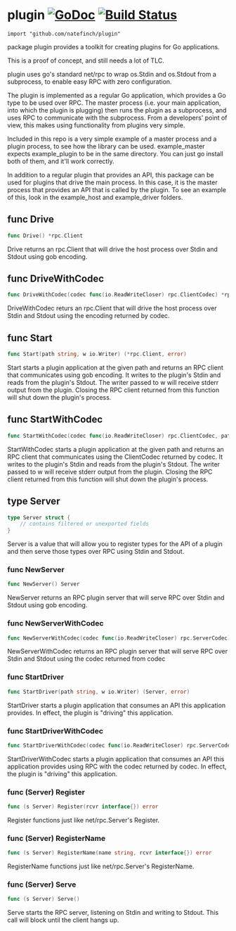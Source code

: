 # plugin [![GoDoc](https://godoc.org/github.com/natefinch/plugin?status.png)](https://godoc.org/github.com/natefinch/plugin) [![Build Status](https://drone.io/github.com/natefinch/plugin/status.png)](https://drone.io/github.com/natefinch/plugin/latest)

    import "github.com/natefinch/plugin"

package plugin provides a toolkit for creating plugins for Go applications.

This is a proof of concept, and still needs a lot of TLC.

plugin uses go's standard net/rpc to wrap os.Stdin and os.Stdout from a
subprocess, to enable easy RPC with zero configuration.

The plugin is implemented as a regular Go application, which provides a Go type
to be used over RPC.  The master process (i.e. your main application, into which
the plugin is plugging) then runs the plugin as a subprocess, and uses RPC to
communicate with the subprocess.  From a developers' point of view, this makes
using functionality from plugins very simple.

Included in this repo is a very simple example of a master process and a plugin
process, to see how the library can be used.  example_master expects
example_plugin to be in the same directory.  You can just go install both of
them, and it'll work correctly.

In addition to a regular plugin that provides an API, this package can be
used for plugins that drive the main process.  In this case, it is the master
process that provides an API that is called by the plugin. To see an example
of this, look in the example_host and example_driver folders.


## func Drive
``` go
func Drive() *rpc.Client
```
Drive returns an rpc.Client that will drive the host process over Stdin and
Stdout using gob encoding.


## func DriveWithCodec
``` go
func DriveWithCodec(codec func(io.ReadWriteCloser) rpc.ClientCodec) *rpc.Client
```
DriveWithCodec returs an rpc.Client that will drive the host process over
Stdin and Stdout using the encoding returned by codec.


## func Start
``` go
func Start(path string, w io.Writer) (*rpc.Client, error)
```
Start starts a plugin application at the given path and returns an RPC client
that communicates using gob encoding.  It writes to the plugin's Stdin and
reads from the plugin's Stdout.  The writer passed to w will receive
stderr output from the plugin.  Closing the RPC client returned from this
function will shut down the plugin's process.


## func StartWithCodec
``` go
func StartWithCodec(codec func(io.ReadWriteCloser) rpc.ClientCodec, path string, w io.Writer) (*rpc.Client, error)
```
StartWithCodec starts a plugin application at the given path and returns an
RPC client that communicates using the ClientCodec returned by
codec.  It writes to the plugin's Stdin and reads from the
plugin's Stdout.  The writer passed to w will receive stderr output from the
plugin.  Closing the RPC client returned from this function will shut down
the plugin's process.


## type Server
``` go
type Server struct {
    // contains filtered or unexported fields
}
```
Server is a value that will allow you to register types for the API of a
plugin and then serve those types over RPC using Stdin and Stdout.


### func NewServer
``` go
func NewServer() Server
```
NewServer returns an RPC plugin server that will serve RPC over Stdin and Stdout
using gob encoding.


### func NewServerWithCodec
``` go
func NewServerWithCodec(codec func(io.ReadWriteCloser) rpc.ServerCodec) Server
```
NewServerWithCodec returns an RPC plugin server that will serve RPC over Stdin and
Stdout using the codec returned from codec


### func StartDriver
``` go
func StartDriver(path string, w io.Writer) (Server, error)
```
StartDriver starts a plugin application that consumes an API this application
provides.  In effect, the plugin is "driving" this application.


### func StartDriverWithCodec
``` go
func StartDriverWithCodec(codec func(io.ReadWriteCloser) rpc.ServerCodec, path string, w io.Writer) (Server, error)
```
StartDriverWithCodec starts a plugin application that consumes an API this
application provides using RPC with the codec returned by codec.  In
effect, the plugin is "driving" this application.


### func (Server) Register
``` go
func (s Server) Register(rcvr interface{}) error
```
Register functions just like net/rpc.Server's Register.


### func (Server) RegisterName
``` go
func (s Server) RegisterName(name string, rcvr interface{}) error
```
RegisterName functions just like net/rpc.Server's RegisterName.


### func (Server) Serve
``` go
func (s Server) Serve()
```
Serve starts the RPC server, listening on Stdin and writing to Stdout.  This
call will block until the client hangs up.



